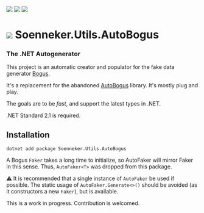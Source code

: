 ﻿[![](https://img.shields.io/nuget/v/soenneker.utils.autobogus.svg?style=for-the-badge)](https://www.nuget.org/packages/soenneker.utils.autobogus/)
[![](https://img.shields.io/github/actions/workflow/status/soenneker/soenneker.utils.autobogus/publish-package.yml?style=for-the-badge)](https://github.com/soenneker/soenneker.utils.autobogus/actions/workflows/publish-package.yml)
[![](https://img.shields.io/nuget/dt/soenneker.utils.autobogus.svg?style=for-the-badge)](https://www.nuget.org/packages/soenneker.utils.autobogus/)

# ![](https://user-images.githubusercontent.com/4441470/224455560-91ed3ee7-f510-4041-a8d2-3fc093025112.png) Soenneker.Utils.AutoBogus
### The .NET Autogenerator 

This project is an automatic creator and populator for the fake data generator [Bogus](https://github.com/bchavez/Bogus).

It's a replacement for the abandoned [AutoBogus](https://github.com/nickdodd79/AutoBogus) library. It's mostly plug and play. 

The goals are to be *fast*, and support the latest types in .NET.

.NET Standard 2.1 is required. 

## Installation

```
dotnet add package Soenneker.Utils.AutoBogus
```

A Bogus `Faker` takes a long time to initialize, so AutoFaker will mirror Faker in this sense. Thus, `AutoFaker<T>` was dropped from this package.

⚠️ It is recommended that a single instance of `AutoFaker` be used if possible. The static usage of `AutoFaker.Generate<>()` should be avoided (as it constructors a new `Faker`), but is available. 

This is a work in progress. Contribution is welcomed.